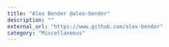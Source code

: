 ```yaml
---
title: "Alex Bender @alex-bender"
description: ""
external_url: "https://www.github.com/alex-bender"
category: "Miscellaneous"
---
```

